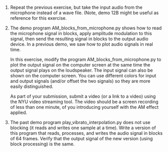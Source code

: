 1. Repeat the previous exercise, but take the input audio from the microphone instead of a wave file. (Note, demo 12B might be useful as reference for this exercise.

2. The demo program AM_blocks_from_microphone.py shows how to read the microphone signal in blocks, apply amplitude modulation to this signal, then send the resulting signal in blocks to the output audio device. In a previous demo, we saw how to plot audio signals in real time.

   In this exercise, modify the program AM_blocks_from_microphone.py to plot the output signal on the computer screen at the same time the output signal plays on the loudspeaker. The input signal can also be shown on the computer screen. You can use different colors for input and output signals (and/or offset the two signals) so they are more easily distinguished.

   As part of your submission, submit a video (or a link to a video) using the NYU video streaming tool. The video should be a screen recording of less than one minute, of you introducing yourself with the AM effect applied.

3. The past demo program play_vibrato_interpolation.py does not use blocking (it reads and writes one sample at a time). Write a version of this program that reads, processes, and writes the audio signal in blocks of 64 frames. Verify that the output signal of the new version (using block processing) is the same.